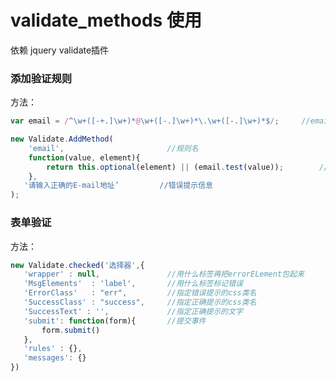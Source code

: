 validate_methods 使用
================================================================================================
依赖 jquery validate插件

### 添加验证规则

方法：
```js
var email = /^\w+([-+.]\w+)*@\w+([-.]\w+)*\.\w+([-.]\w+)*$/;     //email正则

new Validate.AddMethod(
    'email',                       //规则名
    function(value, element){
        return this.optional(element) || (email.test(value));        // 验证代码
    },
   '请输入正确的E-mail地址’         //错误提示信息
);
```

### 表单验证

方法：
```js
new Validate.checked('选择器',{
   'wrapper' : null,               //用什么标签再把errorELement包起来
   'MsgElements'  : 'label',       //用什么标签标记错误
   'ErrorClass'   : "err",         //指定错误提示的css类名
   'SuccessClass' : "success",     //指定正确提示的css类名
   'SuccessText' : '',             //指定正确提示的文字
   'submit': function(form){       //提交事件
       form.submit()
   },
   'rules' : {},
   'messages': {}
})
```



